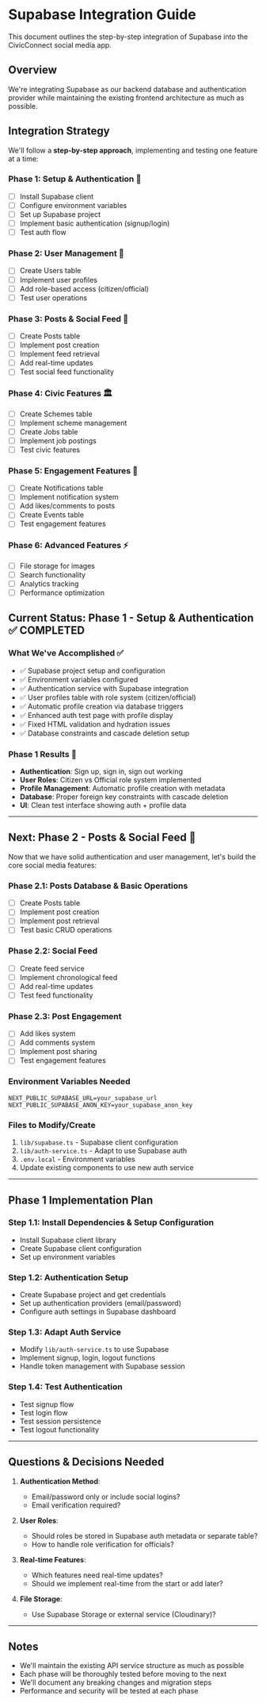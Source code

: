 # Supabase Integration Guide

This document outlines the step-by-step integration of Supabase into the CivicConnect social media app.

## Overview

We're integrating Supabase as our backend database and authentication provider while maintaining the existing frontend architecture as much as possible.

## Integration Strategy

We'll follow a **step-by-step approach**, implementing and testing one feature at a time:

### Phase 1: Setup & Authentication 🔐
- [ ] Install Supabase client
- [ ] Configure environment variables
- [ ] Set up Supabase project
- [ ] Implement basic authentication (signup/login)
- [ ] Test auth flow

### Phase 2: User Management 👤
- [ ] Create Users table
- [ ] Implement user profiles
- [ ] Add role-based access (citizen/official)
- [ ] Test user operations

### Phase 3: Posts & Social Feed 📱
- [ ] Create Posts table
- [ ] Implement post creation
- [ ] Implement feed retrieval
- [ ] Add real-time updates
- [ ] Test social feed functionality

### Phase 4: Civic Features 🏛️
- [ ] Create Schemes table
- [ ] Implement scheme management
- [ ] Create Jobs table
- [ ] Implement job postings
- [ ] Test civic features

### Phase 5: Engagement Features 💬
- [ ] Create Notifications table
- [ ] Implement notification system
- [ ] Add likes/comments to posts
- [ ] Create Events table
- [ ] Test engagement features

### Phase 6: Advanced Features ⚡
- [ ] File storage for images
- [ ] Search functionality
- [ ] Analytics tracking
- [ ] Performance optimization

## Current Status: Phase 1 - Setup & Authentication ✅ COMPLETED

### What We've Accomplished ✅
- ✅ Supabase project setup and configuration
- ✅ Environment variables configured
- ✅ Authentication service with Supabase integration
- ✅ User profiles table with role system (citizen/official)
- ✅ Automatic profile creation via database triggers
- ✅ Enhanced auth test page with profile display
- ✅ Fixed HTML validation and hydration issues
- ✅ Database constraints and cascade deletion setup

### Phase 1 Results 🎯
- **Authentication**: Sign up, sign in, sign out working
- **User Roles**: Citizen vs Official role system implemented
- **Profile Management**: Automatic profile creation with metadata
- **Database**: Proper foreign key constraints with cascade deletion
- **UI**: Clean test interface showing auth + profile data

---

## Next: Phase 2 - Posts & Social Feed 📱

Now that we have solid authentication and user management, let's build the core social media features:

### Phase 2.1: Posts Database & Basic Operations
- [ ] Create Posts table
- [ ] Implement post creation
- [ ] Implement post retrieval
- [ ] Test basic CRUD operations

### Phase 2.2: Social Feed
- [ ] Create feed service
- [ ] Implement chronological feed
- [ ] Add real-time updates
- [ ] Test feed functionality

### Phase 2.3: Post Engagement
- [ ] Add likes system
- [ ] Add comments system
- [ ] Implement post sharing
- [ ] Test engagement features

### Environment Variables Needed
```env
NEXT_PUBLIC_SUPABASE_URL=your_supabase_url
NEXT_PUBLIC_SUPABASE_ANON_KEY=your_supabase_anon_key
```

### Files to Modify/Create
1. `lib/supabase.ts` - Supabase client configuration
2. `lib/auth-service.ts` - Adapt to use Supabase auth
3. `.env.local` - Environment variables
4. Update existing components to use new auth service

---

## Phase 1 Implementation Plan

### Step 1.1: Install Dependencies & Setup Configuration
- Install Supabase client library
- Create Supabase client configuration
- Set up environment variables

### Step 1.2: Authentication Setup
- Create Supabase project and get credentials
- Set up authentication providers (email/password)
- Configure auth settings in Supabase dashboard

### Step 1.3: Adapt Auth Service
- Modify `lib/auth-service.ts` to use Supabase
- Implement signup, login, logout functions
- Handle token management with Supabase session

### Step 1.4: Test Authentication
- Test signup flow
- Test login flow
- Test session persistence
- Test logout functionality

---

## Questions & Decisions Needed

1. **Authentication Method**: 
   - Email/password only or include social logins?
   - Email verification required?

2. **User Roles**:
   - Should roles be stored in Supabase auth metadata or separate table?
   - How to handle role verification for officials?

3. **Real-time Features**:
   - Which features need real-time updates?
   - Should we implement real-time from the start or add later?

4. **File Storage**:
   - Use Supabase Storage or external service (Cloudinary)?

---

## Notes

- We'll maintain the existing API service structure as much as possible
- Each phase will be thoroughly tested before moving to the next
- We'll document any breaking changes and migration steps
- Performance and security will be tested at each phase
